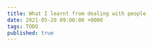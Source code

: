 ```yaml
---
title: What I learnt from dealing with people
date: 2021-05-20 09:00:00 +0000
tags: TODO
published: true
---
```


